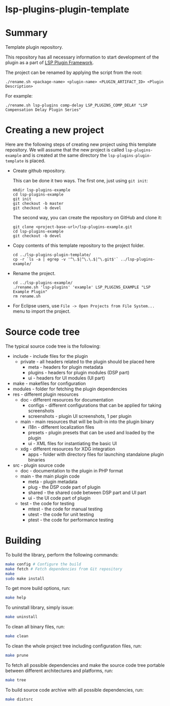 # lsp-plugins-plugin-template

Summary
======

Template plugin repository.

This repository has all necessary information to start development of the plugin as a part of
[LSP Plugin Framework](https://github.com/lsp-plugins/lsp-plugin-fw).

The project can be renamed by applying the script from the root:

```
./rename.sh <package-name> <plugin-name> <PLUGIN_ARTIFACT_ID> <Plugin Description>
```

For example:

```
./rename.sh lsp-plugins comp-delay LSP_PLUGINS_COMP_DELAY "LSP Compensation Delay Plugin Series"
```

Creating a new project
======

Here are the following steps of creating new project using this template repository.
We will assume that the new project is called `lsp-plugins-example` and is created at the
same directory the `lsp-plugins-plugin-template` is placed.


* Create github repository.

  This can be done it two ways. The first one, just using `git init`:

      mkdir lsp-plugins-example
      cd lsp-plugins-example
      git init
      git checkout -b master
      git checkout -b devel

  The second way, you can create the repository on GitHub and clone it:

      git clone <project-base-url>/lsp-plugins-example.git
      cd lsp-plugins-example
      git checkout -b devel

* Copy contents of this template repository to the project folder.

      cd ../lsp-plugins-plugin-template/
      cp -r `ls -a | egrep -v '^\.$|^\.\.$|^\.git$'` ../lsp-plugins-example/

* Rename the project.

      cd ../lsp-plugins-example/
      ./rename.sh 'lsp-plugins' 'example' LSP_PLUGINS_EXAMPLE "LSP Example Plugin"
      rm rename.sh

* For Eclipse users, use `File -> Open Projects from File System...` menu to import the project.

Source code tree
======

The typical source code tree is the following:

* include - include files for the plugin
  * private - all headers related to the plugin should be placed here
    * meta - headers for plugin metadata
    * plugins - headers for plugin modules (DSP part)
    * ui - headers for UI modules (UI part)
* make - makefiles for configuration
* modules - folder for fetching the plugin dependencies
* res - different plugin resources
  * doc - different resources for documentation
    * configs - different configurations that can be applied for taking screenshots
    * screenshots - plugin UI screenshots, 1 per plugin
  * main - main resources that will be built-in into the plugin binary
    * i18n - different localization files
    * presets - plugin presets that can be used and loaded by the plugin
    * ui - XML files for instantiating the basic UI
  * xdg - different resources for XDG integration
    * apps - folder with directory files for launching standalone plugin binaries
* src - plugin source code
  * doc - documentation to the plugin in PHP format
  * main - the main plugin code
    * meta - plugin metadata
    * plug - the DSP code part of plugin
    * shared - the shared code between DSP part and UI part
    * ui - the UI code part of plugin
  * test - the code for testing
    * mtest - the code for manual testing
    * utest - the code for unit testing
    * ptest - the code for performance testing

Building
======

To build the library, perform the following commands:

```bash
make config # Configure the build
make fetch # Fetch dependencies from Git repository
make
sudo make install
```

To get more build options, run:

```bash
make help
```

To uninstall library, simply issue:

```bash
make uninstall
```

To clean all binary files, run:

```bash
make clean
```

To clean the whole project tree including configuration files, run:

```bash
make prune
```

To fetch all possible dependencies and make the source code tree portable between
different architectures and platforms, run:

```bash
make tree
```

To build source code archive with all possible dependencies, run:

```bash
make distsrc
```
